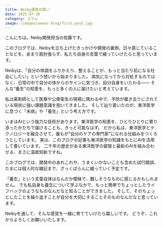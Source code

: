 ```yaml
---
title: Neiby運営の想い
date: 2025-07-30
category: コラム
image: /images/owner-blog/first-post.jpg
---
```


こんにちは。Neiby開発担当の佐藤です。

このブログでは、Neibyを立ち上げたきっかけや開発の裏側、日々感じていることなどを、あまり肩肘張らず、私たち自身の言葉で綴っていけたらと思っています。

Neibyは、「自分の体調をふりかえり、整えることが、もっと当たり前になる社会にしたい」という想いから始まりました。
病気になってから対処するのではなく、日常の中で自分の体からのサインに気づき、自分自身をいたわる——
そんな“養生”の知恵を、もっと多くの人に届けたいと考えています。

私は薬剤師として医療や公衆衛生の現場に携わる中で、予防が置き去りにされている現状に強い課題意識を抱いてきました。
そして辿り着いたのが、東洋医学に息づく「未病」や「養生」という考え方です。

いまはAIという強力な技術があります。東洋医学の知恵を、ひとりひとりに寄り添ったかたちで届けることも、きっと可能なはず。
だから私は、東洋医学とテクノロジーを融合させて、誰もが“自分のケアの専門家”になれる仕組みをつくろうとしています。
実は、このブログの記事も東洋医学の知識をもとにAIを活用して書いています。
二千年の歴史がある東洋医学の叡智と最新のAIを組み合わせる、まさに温故知新ですね。

このブログでは、開発中のあれこれや、うまくいかないことも含めた試行錯誤、たまには個人的な雑記まで、ざっくばらんに綴っていく予定です。

「養生」という言葉自体はなんだか曖昧で、難しそうなものに感じるかもしれません。
でも私自身も養生について学ぶなかで、もっと簡単でちょっとしたライフハックのようなものなんだなと知ることができました。
そして、そのちょっとしたことを繰り返すことが自分を大切にすることそのものなんだなと思っています。

Neibyを通して、そんな感覚を一緒に育てていけたら嬉しいです。
どうぞ、これからよろしくお願いいたします。